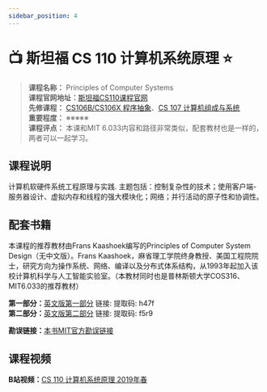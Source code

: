 ```yaml
---
sidebar_position: 4
---
```


# 📺 斯坦福 CS 110 计算机系统原理 ⭐️

>**课程名称：** Principles of Computer Systems    
**课程官网地址：**[斯坦福CS110课程官网](http://web.stanford.edu/class/cs110/)  
**先修课程：** [CS106B/CS106X 程序抽象](https://hackway.org/docs/cs/freshman/cpp/cs106b)、[CS 107 计算机组成与系统](https://hackway.org/docs/cs/freshman/cpp/cs107)     
**重要程度：** ※※※※※  
**课程评点：** 本课和MIT 6.033内容和路径非常类似，配套教材也是一样的，两者可以一起学习。 

## 课程说明
计算机软硬件系统工程原理与实践. 主题包括：控制复杂性的技术；使用客户端-服务器设计、虚拟内存和线程的强大模块化；网络；并行活动的原子性和协调性。

## 配套书籍
本课程的推荐教材由Frans Kaashoek编写的Principles of Computer System Design（无中文版）。Frans Kaashoek，麻省理工学院终身教授、美国工程院院士，研究方向为操作系统、网络、编译以及分布式体系结构，从1993年起加入该校计算机科学与人工智能实验室。（本教材同时也是普林斯顿大学COS316、MIT6.033的推荐教材）

**第一部分：**[英文版第一部分](https://pan.baidu.com/s/1TayZirfcD8035ucfoN_N9A)  链接:  提取码: h47f     
**第二部分：**[英文版第二部分](https://pan.baidu.com/s/1qDk-Z1NO_z35q35VR52c6Q) 链接:  提取码: f5r9   

**勘误链接：**[本书MIT官方勘误链接](https://ocw.mit.edu/courses/res-6-004-principles-of-computer-system-design-an-introduction-spring-2009/pages/online-textbook/)



## 课程视频

**B站视频：**[CS 110 计算机系统原理 2019年春](https://www.bilibili.com/video/BV1ED4y1R7RJ)